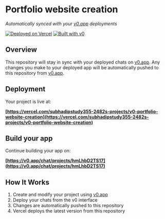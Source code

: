# Portfolio website creation

*Automatically synced with your [v0.app](https://v0.app) deployments*

[![Deployed on Vercel](https://img.shields.io/badge/Deployed%20on-Vercel-black?style=for-the-badge&logo=vercel)](https://vercel.com/subhadipstudy355-2482s-projects/v0-portfolio-website-creation)
[![Built with v0](https://img.shields.io/badge/Built%20with-v0.app-black?style=for-the-badge)](https://v0.app/chat/projects/hmLhbD2TS17)

## Overview

This repository will stay in sync with your deployed chats on [v0.app](https://v0.app).
Any changes you make to your deployed app will be automatically pushed to this repository from [v0.app](https://v0.app).

## Deployment

Your project is live at:

**[https://vercel.com/subhadipstudy355-2482s-projects/v0-portfolio-website-creation](https://vercel.com/subhadipstudy355-2482s-projects/v0-portfolio-website-creation)**

## Build your app

Continue building your app on:

**[https://v0.app/chat/projects/hmLhbD2TS17](https://v0.app/chat/projects/hmLhbD2TS17)**

## How It Works

1. Create and modify your project using [v0.app](https://v0.app)
2. Deploy your chats from the v0 interface
3. Changes are automatically pushed to this repository
4. Vercel deploys the latest version from this repository
